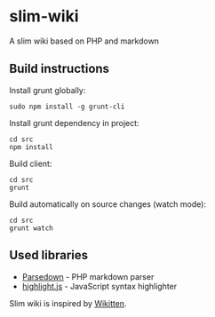 slim-wiki
=========

A slim wiki based on PHP and markdown



Build instructions
------------------

Install grunt globally:

    sudo npm install -g grunt-cli

Install grunt dependency in project:

    cd src
    npm install

Build client:

    cd src
    grunt

Build automatically on source changes (watch mode):

    cd src
    grunt watch



Used libraries
--------------

- [Parsedown](https://github.com/erusev/parsedown/) - PHP markdown parser
- [highlight.js](https://highlightjs.org/) - JavaScript syntax highlighter

Slim wiki is inspired by [Wikitten](https://github.com/victorstanciu/Wikitten).
